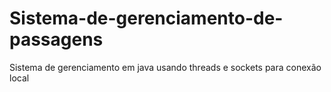 # Sistema-de-gerenciamento-de-passagens
Sistema de gerenciamento em java usando threads e sockets para conexão local 
